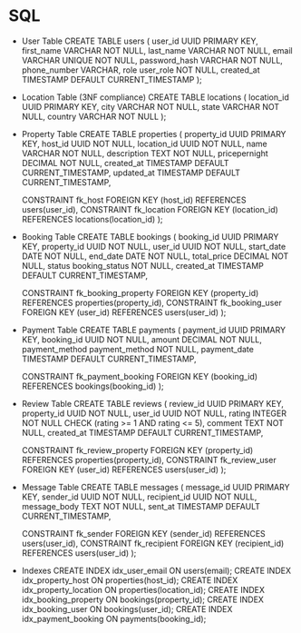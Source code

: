 # SQL

- User Table
CREATE TABLE users
(
    user_id UUID PRIMARY KEY,
    first_name VARCHAR NOT NULL,
    last_name VARCHAR NOT NULL,
    email VARCHAR UNIQUE NOT NULL,
    password_hash VARCHAR NOT NULL,
    phone_number VARCHAR,
    role user_role NOT NULL,
    created_at TIMESTAMP DEFAULT CURRENT_TIMESTAMP
);

- Location Table (3NF compliance)
CREATE TABLE locations
(
    location_id UUID PRIMARY KEY,
    city VARCHAR NOT NULL,
    state VARCHAR NOT NULL,
    country VARCHAR NOT NULL
);

- Property Table
CREATE TABLE properties
(
    property_id UUID PRIMARY KEY,
    host_id UUID NOT NULL,
    location_id UUID NOT NULL,
    name VARCHAR NOT NULL,
    description TEXT NOT NULL,
    pricepernight DECIMAL NOT NULL,
    created_at TIMESTAMP DEFAULT CURRENT_TIMESTAMP,
    updated_at TIMESTAMP DEFAULT CURRENT_TIMESTAMP,
    
    CONSTRAINT fk_host FOREIGN KEY (host_id) REFERENCES users(user_id),
    CONSTRAINT fk_location FOREIGN KEY (location_id) REFERENCES locations(location_id)
);

- Booking Table
CREATE TABLE bookings
(
    booking_id UUID PRIMARY KEY,
    property_id UUID NOT NULL,
    user_id UUID NOT NULL,
    start_date DATE NOT NULL,
    end_date DATE NOT NULL,
    total_price DECIMAL NOT NULL,
    status booking_status NOT NULL,
    created_at TIMESTAMP DEFAULT CURRENT_TIMESTAMP,

    CONSTRAINT fk_booking_property FOREIGN KEY (property_id) REFERENCES properties(property_id),
    CONSTRAINT fk_booking_user FOREIGN KEY (user_id) REFERENCES users(user_id)
);

- Payment Table
CREATE TABLE payments
(
    payment_id UUID PRIMARY KEY,
    booking_id UUID NOT NULL,
    amount DECIMAL NOT NULL,
    payment_method payment_method NOT NULL,
    payment_date TIMESTAMP DEFAULT CURRENT_TIMESTAMP,

    CONSTRAINT fk_payment_booking FOREIGN KEY (booking_id) REFERENCES bookings(booking_id)
);

- Review Table
CREATE TABLE reviews
(
    review_id UUID PRIMARY KEY,
    property_id UUID NOT NULL,
    user_id UUID NOT NULL,
    rating INTEGER NOT NULL CHECK (rating >= 1 AND rating <= 5),
    comment TEXT NOT NULL,
    created_at TIMESTAMP DEFAULT CURRENT_TIMESTAMP,

    CONSTRAINT fk_review_property FOREIGN KEY (property_id) REFERENCES properties(property_id),
    CONSTRAINT fk_review_user FOREIGN KEY (user_id) REFERENCES users(user_id)
);

- Message Table
CREATE TABLE messages
(
    message_id UUID PRIMARY KEY,
    sender_id UUID NOT NULL,
    recipient_id UUID NOT NULL,
    message_body TEXT NOT NULL,
    sent_at TIMESTAMP DEFAULT CURRENT_TIMESTAMP,

    CONSTRAINT fk_sender FOREIGN KEY (sender_id) REFERENCES users(user_id),
    CONSTRAINT fk_recipient FOREIGN KEY (recipient_id) REFERENCES users(user_id)
);

- Indexes
CREATE INDEX idx_user_email ON users(email);
CREATE INDEX idx_property_host ON properties(host_id);
CREATE INDEX idx_property_location ON properties(location_id);
CREATE INDEX idx_booking_property ON bookings(property_id);
CREATE INDEX idx_booking_user ON bookings(user_id);
CREATE INDEX idx_payment_booking ON payments(booking_id);
